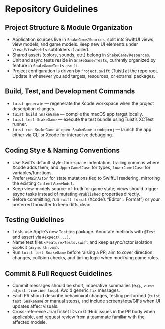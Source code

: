 # Repository Guidelines

## Project Structure & Module Organization
- Application sources live in `SnakeGame/Sources`, split into SwiftUI views, view models, and game models. Keep new UI elements under `Views`/`ViewModels` subfolders if added.
- Shared assets (colors, sounds, etc.) belong in `SnakeGame/Resources`.
- Unit and async tests reside in `SnakeGame/Tests`, currently organized by feature in `SnakeGameTests.swift`.
- Project configuration is driven by `Project.swift` (Tuist) at the repo root. Update it whenever you add targets, resources, or external packages.

## Build, Test, and Development Commands
- `tuist generate` — regenerate the Xcode workspace when the project description changes.
- `tuist build SnakeGame` — compile the macOS app target locally.
- `tuist test SnakeGame` — execute the test bundle using Tuist’s XCTest runner.
- `tuist run SnakeGame` or `open SnakeGame.xcodeproj` — launch the app either via CLI or Xcode for interactive debugging.

## Coding Style & Naming Conventions
- Use Swift’s default style: four-space indentation, trailing commas where Xcode adds them, and `UpperCamelCase` for types, `lowerCamelCase` for variables/functions.
- Prefer `@MainActor` for state mutations tied to SwiftUI rendering, mirroring the existing `ContentViewModel`.
- Keep view-models source-of-truth for game state; views should trigger async tasks instead of mutating `@Published` properties directly.
- Before committing, run `swift format` (Xcode’s “Editor > Format”) or your preferred formatter to keep diffs clean.

## Testing Guidelines
- Tests use Apple’s new `Testing` package. Annotate methods with `@Test` and assert via `#expect(...)`.
- Name test files `<Feature>Tests.swift` and keep async/actor isolation explicit (`async throws`).
- Run `tuist test SnakeGame` before raising a PR; aim to cover direction changes, collision checks, and timing logic when modifying game rules.

## Commit & Pull Request Guidelines
- Commit messages should be short, imperative summaries (e.g., `view: adjust timeline loop`). Avoid generic `fix` messages.
- Each PR should describe behavioural changes, testing performed (`tuist test SnakeGame` or manual steps), and include screenshots/GIFs when UI updates affect visuals.
- Cross-reference Jira/Ticket IDs or GitHub issues in the PR body when applicable, and request review from a teammate familiar with the affected module.
